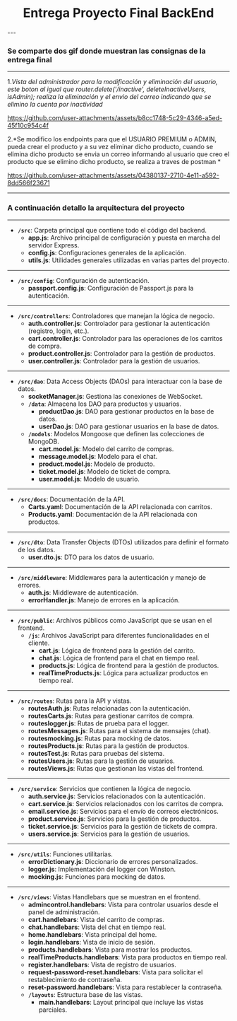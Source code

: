 <h1 align="center"> Entrega Proyecto Final BackEnd </h1>
---

### Se comparte dos gif donde muestran las consignas de la entrega final 

---
 
 1.*Vista del administrador para la modificación y eliminación del usuario, este boton al igual que router.delete('/inactive', deleteInactiveUsers, isAdmin); realiza la eliminación y el envio del correo indicando que se elimino la cuenta por inactividad*


https://github.com/user-attachments/assets/b8cc1748-5c29-4346-a5ed-45f10c954c4f



 2.*Se modifico los endpoints para que el USUARIO PREMIUM o ADMIN, pueda crear el producto y a su vez eliminar dicho producto, cuando se elimina dicho producto se envia un correo informando al usuario que creo el producto que se elimino dicho producto, se realiza a traves de postman *
 



https://github.com/user-attachments/assets/04380137-2710-4e11-a592-8dd566f23671


---

### A continuación detallo la arquitectura del proyecto 

---
- **`/src`**: Carpeta principal que contiene todo el código del backend.
  - **app.js**: Archivo principal de configuración y puesta en marcha del servidor Express.
  - **config.js**: Configuraciones generales de la aplicación.
  - **utils.js**: Utilidades generales utilizadas en varias partes del proyecto.
  
---

- **`/src/config`**: Configuración de autenticación.
  - **passport.config.js**: Configuración de Passport.js para la autenticación.
  
---

- **`/src/controllers`**: Controladores que manejan la lógica de negocio.
  - **auth.controller.js**: Controlador para gestionar la autenticación (registro, login, etc.).
  - **cart.controller.js**: Controlador para las operaciones de los carritos de compra.
  - **product.controller.js**: Controlador para la gestión de productos.
  - **user.controller.js**: Controlador para la gestión de usuarios.
  
---

- **`/src/dao`**: Data Access Objects (DAOs) para interactuar con la base de datos.
  - **socketManager.js**: Gestiona las conexiones de WebSocket.
  - **`/data`**: Almacena los DAO para productos y usuarios.
    - **productDao.js**: DAO para gestionar productos en la base de datos.
    - **userDao.js**: DAO para gestionar usuarios en la base de datos.
  - **`/models`**: Modelos Mongoose que definen las colecciones de MongoDB.
    - **cart.model.js**: Modelo del carrito de compras.
    - **message.model.js**: Modelo para el chat.
    - **product.model.js**: Modelo de producto.
    - **ticket.model.js**: Modelo de ticket de compra.
    - **user.model.js**: Modelo de usuario.
    
---

- **`/src/docs`**: Documentación de la API.
  - **Carts.yaml**: Documentación de la API relacionada con carritos.
  - **Products.yaml**: Documentación de la API relacionada con productos.
  
---

- **`/src/dto`**: Data Transfer Objects (DTOs) utilizados para definir el formato de los datos.
  - **user.dto.js**: DTO para los datos de usuario.
  
---

- **`/src/middleware`**: Middlewares para la autenticación y manejo de errores.
  - **auth.js**: Middleware de autenticación.
  - **errorHandler.js**: Manejo de errores en la aplicación.
  
---

- **`/src/public`**: Archivos públicos como JavaScript que se usan en el frontend.
  - **`/js`**: Archivos JavaScript para diferentes funcionalidades en el cliente.
    - **cart.js**: Lógica de frontend para la gestión del carrito.
    - **chat.js**: Lógica de frontend para el chat en tiempo real.
    - **products.js**: Lógica de frontend para la gestión de productos.
    - **realTimeProducts.js**: Lógica para actualizar productos en tiempo real.
    
---

- **`/src/routes`**: Rutas para la API y vistas.
  - **routesAuth.js**: Rutas relacionadas con la autenticación.
  - **routesCarts.js**: Rutas para gestionar carritos de compra.
  - **routeslogger.js**: Rutas de prueba para el logger.
  - **routesMessages.js**: Rutas para el sistema de mensajes (chat).
  - **routesmocking.js**: Rutas para mocking de datos.
  - **routesProducts.js**: Rutas para la gestión de productos.
  - **routesTest.js**: Rutas para pruebas del sistema.
  - **routesUsers.js**: Rutas para la gestión de usuarios.
  - **routesViews.js**: Rutas que gestionan las vistas del frontend.
  
---

- **`/src/service`**: Servicios que contienen la lógica de negocio.
  - **auth.service.js**: Servicios relacionados con la autenticación.
  - **cart.service.js**: Servicios relacionados con los carritos de compra.
  - **email.service.js**: Servicios para el envío de correos electrónicos.
  - **product.service.js**: Servicios para la gestión de productos.
  - **ticket.service.js**: Servicios para la gestión de tickets de compra.
  - **users.service.js**: Servicios para la gestión de usuarios.
  
---

- **`/src/utils`**: Funciones utilitarias.
  - **errorDictionary.js**: Diccionario de errores personalizados.
  - **logger.js**: Implementación del logger con Winston.
  - **mocking.js**: Funciones para mocking de datos.
  
---

- **`/src/views`**: Vistas Handlebars que se muestran en el frontend.
  - **admincontrol.handlebars**: Vista para controlar usuarios desde el panel de administración.
  - **cart.handlebars**: Vista del carrito de compras.
  - **chat.handlebars**: Vista del chat en tiempo real.
  - **home.handlebars**: Vista principal del home.
  - **login.handlebars**: Vista de inicio de sesión.
  - **products.handlebars**: Vista para mostrar los productos.
  - **realTimeProducts.handlebars**: Vista para productos en tiempo real.
  - **register.handlebars**: Vista de registro de usuarios.
  - **request-password-reset.handlebars**: Vista para solicitar el restablecimiento de contraseña.
  - **reset-password.handlebars**: Vista para restablecer la contraseña.
  - **`/layouts`**: Estructura base de las vistas.
    - **main.handlebars**: Layout principal que incluye las vistas parciales.









